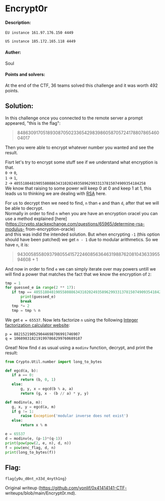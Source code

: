 # Encrypt0r

#### Description:  
```  
EU instance 161.97.176.150 4449

US instance 185.172.165.118 4449  
```  
#### Auther:  
Soul  
#### Points and solvers:  
At the end of the CTF, 36 teams solved this challenge and it was worth 492
points.

## Solution:  
In this challenge once you connected to the remote server a prompt appeared,
"this is the flag":

> 848630917051893087050233654298398605870572417880786546004017

Then you were able to encrypt whatever number you wanted and see the result.

Fisrt let's try to encrypt some stuff see if we understand what encryption is
that.  
`0` -> `0`,  
`1` -> `1`,  
`2` -> `405518048190558088634310202493589629933137815074909354184258`  
We know that raising to some power will keep 0 at 0 and keep 1 at 1, this
leads us to thinking we are dealing with
[RSA](https://en.wikipedia.org/wiki/RSA_(cryptosystem)) here.

For us to decrypt then we need to find, `n` than `e` and than `d`, after that
we will be able to decrypt.  
Normally in order to find `n` when you are have an encryption oracel you can
use a method explained
[here](https://crypto.stackexchange.com/questions/65965/determine-rsa-modulus-
from-encryption-oracle)  
and this was indid the intended solution. But when encrypting `-1` (this
option should have been patched) we get `n - 1` due to modular arithmetics. So
we have `n`, it is:

> 943005855809379805541572246085636463198876208104363395594608 + 1

And now in order to find `e` we can simply iterate over may powers untill we
will find a power that matches the fact that we know the encryption of `2`:

```python  
tmp = 1  
for guessed_e in range(2 ** 17):  
   if tmp == 405518048190558088634310202493589629933137815074909354184258:  
       print(guessed_e)  
       break  
   tmp *= 2  
   tmp = tmp % n  
```

We get `e = 65537`. Now lets factorize `n` using the following [Integer
factorization calculator website](https://www.alpertron.com.ar/ECM.HTM):  
```  
p = 882152190529044698706991746907  
q = 1068983182191997868299760689187  
```

Great! Now find `d` as usual using a `modinv` function, decrypt, and print the
result:

```python  
from Crypto.Util.number import long_to_bytes

def egcd(a, b):  
   if a == 0:  
       return (b, 0, 1)  
   else:  
       g, y, x = egcd(b % a, a)  
       return (g, x - (b // a) * y, y)

def modinv(a, m):  
   g, x, y = egcd(a, m)  
   if g != 1:  
       raise Exception('modular inverse does not exist')  
   else:  
       return x % m  

e = 65537  
d = modinv(e, (p-1)*(q-1))  
print(pow(pow(2, e, n), d, n))  
f = pow(enc_flag, d, n)  
print(long_to_bytes(f))  
```

## Flag:  
```  
flag{y0u_d0nt_n33d_4nyth1ng}  
```  

Original writeup (https://github.com/yonlif/0x41414141-CTF-
writeups/blob/main/Encrypt0r.md).